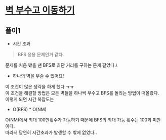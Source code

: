 # [벽 부수고 이동하기](https://www.acmicpc.net/problem/2206)

## 풀이1
- 시간 초과

> BFS 응용 문제인거 같다.

문제를 처음 봤을 땐 BFS로 최단 거리를 구하는 문제 같았다.\
- 하나의 벽을 부술 수 있어요!

이 조건이 많은 생각을 하게 했다 ㅠㅠ\
이 조건을 해결할 방법은 모든 벽들을 하나씩 부수고 BFS를 돌리는 방법이 떠올랐다.\
이렇게 되면 시간 복잡도는
- O(BFS) * O(NM)

O(NM)에서 최대 100만횟수가 가능하기 때문에 BFS의 최대 가능 횟수는 100회 미만이다.\
따라서 당연히 시간초과가 발생할 수 밖에 없었다..


